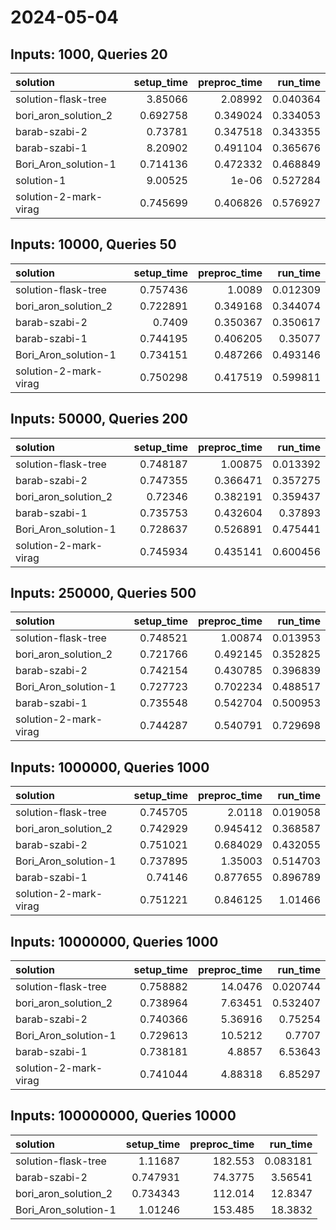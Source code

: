 # 2024-05-04

## Inputs: 1000, Queries 20

| solution              |   setup_time |   preproc_time |   run_time |
|:----------------------|-------------:|---------------:|-----------:|
| solution-flask-tree   |     3.85066  |       2.08992  |   0.040364 |
| bori_aron_solution_2  |     0.692758 |       0.349024 |   0.334053 |
| barab-szabi-2         |     0.73781  |       0.347518 |   0.343355 |
| barab-szabi-1         |     8.20902  |       0.491104 |   0.365676 |
| Bori_Aron_solution-1  |     0.714136 |       0.472332 |   0.468849 |
| solution-1            |     9.00525  |       1e-06    |   0.527284 |
| solution-2-mark-virag |     0.745699 |       0.406826 |   0.576927 |

## Inputs: 10000, Queries 50

| solution              |   setup_time |   preproc_time |   run_time |
|:----------------------|-------------:|---------------:|-----------:|
| solution-flask-tree   |     0.757436 |       1.0089   |   0.012309 |
| bori_aron_solution_2  |     0.722891 |       0.349168 |   0.344074 |
| barab-szabi-2         |     0.7409   |       0.350367 |   0.350617 |
| barab-szabi-1         |     0.744195 |       0.406205 |   0.35077  |
| Bori_Aron_solution-1  |     0.734151 |       0.487266 |   0.493146 |
| solution-2-mark-virag |     0.750298 |       0.417519 |   0.599811 |

## Inputs: 50000, Queries 200

| solution              |   setup_time |   preproc_time |   run_time |
|:----------------------|-------------:|---------------:|-----------:|
| solution-flask-tree   |     0.748187 |       1.00875  |   0.013392 |
| barab-szabi-2         |     0.747355 |       0.366471 |   0.357275 |
| bori_aron_solution_2  |     0.72346  |       0.382191 |   0.359437 |
| barab-szabi-1         |     0.735753 |       0.432604 |   0.37893  |
| Bori_Aron_solution-1  |     0.728637 |       0.526891 |   0.475441 |
| solution-2-mark-virag |     0.745934 |       0.435141 |   0.600456 |

## Inputs: 250000, Queries 500

| solution              |   setup_time |   preproc_time |   run_time |
|:----------------------|-------------:|---------------:|-----------:|
| solution-flask-tree   |     0.748521 |       1.00874  |   0.013953 |
| bori_aron_solution_2  |     0.721766 |       0.492145 |   0.352825 |
| barab-szabi-2         |     0.742154 |       0.430785 |   0.396839 |
| Bori_Aron_solution-1  |     0.727723 |       0.702234 |   0.488517 |
| barab-szabi-1         |     0.735548 |       0.542704 |   0.500953 |
| solution-2-mark-virag |     0.744287 |       0.540791 |   0.729698 |

## Inputs: 1000000, Queries 1000

| solution              |   setup_time |   preproc_time |   run_time |
|:----------------------|-------------:|---------------:|-----------:|
| solution-flask-tree   |     0.745705 |       2.0118   |   0.019058 |
| bori_aron_solution_2  |     0.742929 |       0.945412 |   0.368587 |
| barab-szabi-2         |     0.751021 |       0.684029 |   0.432055 |
| Bori_Aron_solution-1  |     0.737895 |       1.35003  |   0.514703 |
| barab-szabi-1         |     0.74146  |       0.877655 |   0.896789 |
| solution-2-mark-virag |     0.751221 |       0.846125 |   1.01466  |

## Inputs: 10000000, Queries 1000

| solution              |   setup_time |   preproc_time |   run_time |
|:----------------------|-------------:|---------------:|-----------:|
| solution-flask-tree   |     0.758882 |       14.0476  |   0.020744 |
| bori_aron_solution_2  |     0.738964 |        7.63451 |   0.532407 |
| barab-szabi-2         |     0.740366 |        5.36916 |   0.75254  |
| Bori_Aron_solution-1  |     0.729613 |       10.5212  |   0.7707   |
| barab-szabi-1         |     0.738181 |        4.8857  |   6.53643  |
| solution-2-mark-virag |     0.741044 |        4.88318 |   6.85297  |

## Inputs: 100000000, Queries 10000

| solution             |   setup_time |   preproc_time |   run_time |
|:---------------------|-------------:|---------------:|-----------:|
| solution-flask-tree  |     1.11687  |       182.553  |   0.083181 |
| barab-szabi-2        |     0.747931 |        74.3775 |   3.56541  |
| bori_aron_solution_2 |     0.734343 |       112.014  |  12.8347   |
| Bori_Aron_solution-1 |     1.01246  |       153.485  |  18.3832   |